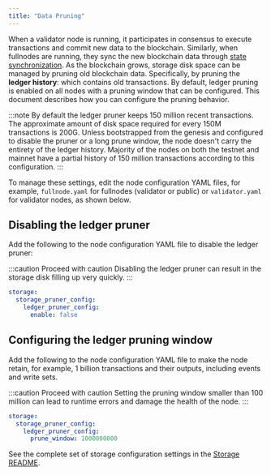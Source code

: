 ```yaml
---
title: "Data Pruning"
---
```


When a validator node is running, it participates in consensus to execute
transactions and commit new data to the blockchain. Similarly, when fullnodes
are running, they sync the new blockchain data through [state synchronization](../guides/state-sync.md).
As the blockchain grows, storage disk space can be managed by pruning old
blockchain data. Specifically, by pruning the **ledger history**: which
contains old transactions. By default, ledger pruning is enabled on all
nodes with a pruning window that can be configured. This document describes
how you can configure the pruning behavior.

:::note
By default the ledger pruner keeps 150 million recent transactions. The approximate amount of disk space required for every 150M transactions is 200G. Unless
bootstrapped from the genesis and configured to disable the pruner or a long
prune window, the node doesn't carry the entirety of the ledger history.
Majority of the nodes on both the testnet and mainnet have a partial
history of 150 million transactions according to this configuration.
:::

To manage these settings, edit the node configuration YAML files,
for example, `fullnode.yaml` for fullnodes (validator or public) or
`validator.yaml` for validator nodes, as shown below.

## Disabling the ledger pruner

Add the following to the node configuration YAML file to disable the
ledger pruner:

:::caution Proceed with caution
Disabling the ledger pruner can result in the storage disk filling up very quickly.
:::

```yaml
storage:
  storage_pruner_config:
    ledger_pruner_config:
      enable: false
```

## Configuring the ledger pruning window

Add the following to the node configuration YAML file to make the node
retain, for example, 1 billion transactions and their outputs, including events
and write sets.

:::caution Proceed with caution
Setting the pruning window smaller than 100 million can lead to runtime errors and damage the health of the node.
:::

```yaml
storage:
  storage_pruner_config:
    ledger_pruner_config:
      prune_window: 1000000000
```

See the complete set of storage configuration settings in the [Storage README](https://github.com/aptos-labs/aptos-core/tree/main/storage#configs).

